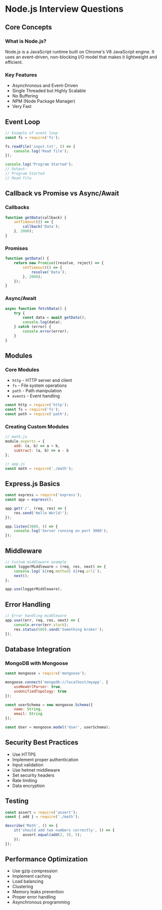 # Node.js Interview Questions

## Core Concepts

### What is Node.js?
Node.js is a JavaScript runtime built on Chrome's V8 JavaScript engine. It uses an event-driven, non-blocking I/O model that makes it lightweight and efficient.

### Key Features
* Asynchronous and Event-Driven
* Single Threaded but Highly Scalable
* No Buffering
* NPM (Node Package Manager)
* Very Fast

## Event Loop
```javascript
// Example of event loop
const fs = require('fs');

fs.readFile('input.txt', () => {
    console.log('Read file');
});

console.log('Program Started');
// Output: 
// Program Started
// Read file
```

## Callback vs Promise vs Async/Await

### Callbacks
```javascript
function getData(callback) {
    setTimeout(() => {
        callback('Data');
    }, 2000);
}
```

### Promises
```javascript
function getData() {
    return new Promise((resolve, reject) => {
        setTimeout(() => {
            resolve('Data');
        }, 2000);
    });
}
```

### Async/Await
```javascript
async function fetchData() {
    try {
        const data = await getData();
        console.log(data);
    } catch (error) {
        console.error(error);
    }
}
```

## Modules
### Core Modules
* `http` - HTTP server and client
* `fs` - File system operations
* `path` - Path manipulation
* `events` - Event handling

```javascript
const http = require('http');
const fs = require('fs');
const path = require('path');
```

### Creating Custom Modules
```javascript
// math.js
module.exports = {
    add: (a, b) => a + b,
    subtract: (a, b) => a - b
};

// app.js
const math = require('./math');
```

## Express.js Basics
```javascript
const express = require('express');
const app = express();

app.get('/', (req, res) => {
    res.send('Hello World!');
});

app.listen(3000, () => {
    console.log('Server running on port 3000');
});
```

## Middleware
```javascript
// Custom middleware example
const loggerMiddleware = (req, res, next) => {
    console.log(`${req.method} ${req.url}`);
    next();
};

app.use(loggerMiddleware);
```

## Error Handling
```javascript
// Error handling middleware
app.use((err, req, res, next) => {
    console.error(err.stack);
    res.status(500).send('Something broke!');
});
```

## Database Integration

### MongoDB with Mongoose
```javascript
const mongoose = require('mongoose');

mongoose.connect('mongodb://localhost/myapp', {
    useNewUrlParser: true,
    useUnifiedTopology: true
});

const userSchema = new mongoose.Schema({
    name: String,
    email: String
});

const User = mongoose.model('User', userSchema);
```

## Security Best Practices
* Use HTTPS
* Implement proper authentication
* Input validation
* Use helmet middleware
* Set security headers
* Rate limiting
* Data encryption

## Testing
```javascript
const assert = require('assert');
const { add } = require('./math');

describe('Math', () => {
    it('should add two numbers correctly', () => {
        assert.equal(add(2, 3), 5);
    });
});
```

## Performance Optimization
* Use gzip compression
* Implement caching
* Load balancing
* Clustering
* Memory leaks prevention
* Proper error handling
* Asynchronous programming
